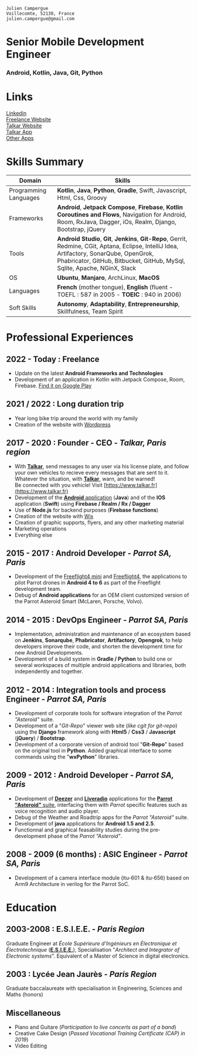 ```
Julien Campergue
Voillecomte, 52130, France
julien.campergue@gmail.com
```

# Senior Mobile Development Engineer

### Android, Kotlin, Java, Git, Python

# Links

[Linkedin](https://www.linkedin.com/in/juliencampergue/)  
[Freelance Website](https://juliencampergue.com)  
[Talkar Website](https://talkar.fr)  
[Talkar App](https://play.google.com/store/apps/details?id=com.talkar.android&hl=fr)  
[Other Apps](https://play.google.com/store/apps/details?id=com.hangman.android)  

# Skills Summary

| Domain | Skills |
| --- | --- |
| Programming Languages | **Kotlin**, **Java**, **Python**, **Gradle**, Swift, Javascript, Html, Css, Groovy |
| Frameworks | **Android**, **Jetpack Compose**, **Firebase**, **Kotlin Coroutines and Flows**, Navigation for Android, Room, RxJava, Dagger, iOs, Realm, Django, Bootstrap, jQuery |
| Tools | **Android Studio**, **Git**, **Jenkins**, **Git-Repo**, Gerrit, Redmine, CGit, Aptana, Eclipse, IntelliJ Idea, Artifactory, SonarQube, OpenGrok, Phabricator, GitHub, Bitbucket, GitHub, MySql, Sqlite, Apache, NGinX, Slack |
| OS | **Ubuntu**, **Manjaro**, ArchLinux, **MacOS** |
| Languages | **French** (mother tongue),  **English** (fluent - TOEFL : 587 in 2005 - **TOEIC** : 940 in 2006) |
| Soft Skills | **Autonomy**, **Adaptability**, **Entrepreneurship**, Skillfulness, Team Spirit |

# Professional Experiences

## 2022 - Today : **Freelance**

* Update on the latest **Android Frameworks and Technologies**
* Development of an application in Kotlin with Jetpack Compose, Room, Firebase. [Find it on Google Play](https://play.google.com/store/apps/details?id=com.hangman.android)

## 2021 / 2022 : **Long duration trip**

* Year long bike trip around the world with my family
* Creation of the website with [Wordpress](https://fr.wordpress.org/)

## 2017 - 2020 : **Founder - CEO** - _Talkar, Paris region_

* With [**Talkar**](https://talkar.fr), send messages to any user via his license plate, and follow your own vehicles to recieve every messages that are sent to it. Whatever the situation, with [**Talkar**](https://talkar.fr), warn, and be warned!</br>
Be connected with you vehicle! Visit [https://www.talkar.fr](https://www.talkar.fr)
* Development of the [**Android** application](https://play.google.com/store/apps/details?id=com.talkar.android&hl=fr) (**Java**) and of the **IOS** application (**Swift**)  using **Firebase / Realm / Rx / Dagger**
* Use of **Node.js** for backend purposes (**Firebase functions**)
* Creation of the website with [Wix](https://fr.wix.com/)
* Creation of graphic supports, flyers, and any other marketing material
* Marketing operations
* Everything else


## 2015 - 2017 : **Android Developer** - _Parrot SA, Paris_

* Development of the [Freeflight4 mini](https://play.google.com/store/apps/details?id=com.parrot.freeflight4mini&gl=US) and [Freeflight4](https://play.google.com/store/apps/collection/cluster?gsr=SjhqGGlENXJHdHZDaEVSNDhaaXF3ZlhJMlE9PbICGwoZChVjb20ucGFycm90LmZyZWVmbGlnaHQQBw%3D%3D%3AS%3AANO1ljKoNqg), the applications to pilot Parrot drones in **Android 4 to 6** as part of the Freeflight development team.
* Debug of **Android applications** for an OEM client customized version of the Parrot Asteroid Smart (McLaren, Porsche, Volvo).

## 2014 - 2015 : **DevOps Engineer** - _Parrot SA, Paris_

* Implementation, administration and maintenance of an ecosystem based on **Jenkins**, **Sonarqube**, **Phabricator**, **Artifactory**, **Opengrok**, to help developers improve their code, and shorten the development time for new Android Developments.
* Development of a build system in **Gradle / Python** to build one or several workspaces of multiple android applications and libraries, both independently and together.

## 2012 - 2014 : **Integration tools and process Engineer** - _Parrot SA, Paris_

* Development of corporate tools for software integration of the _Parrot "Asteroid"_ suite.
* Development of a "_Git-Repo_" viewer web site (_like cgit for git-repo_) using the **Django** framework along with **Html5** / **Css3** / **Javascript** (**jQuery**) / **Bootstrap**.
* Development of a corporate version of android tool "**Git-Repo**" based on the original tool in **Python**. Added graphical interface to some commands using the "**wxPython**" libraries.

## 2009 - 2012 : **Android Developer** - _Parrot SA, Paris_

* Development of [**Deezer**](https://www.deezer.com/fr/) and [**Liveradio**](https://www.radio.orange.com/home) applications for the [**Parrot "Asteroid"** suite](https://www.parrot.com/fr/support/documentation/asteroid), interfacing them with _Parrot_ specific features such as voice recognition and audio player.
* Debug of the Weather and Roadtrip apps for the _Parrot "Asteroid"_ suite.
* Development of **java** applications for **Android 1.5 and 2.5**.
* Functionnal and graphical feasability studies during the pre-development phase of the _Parrot "Asteroid"_.

## 2008 - 2009 (6 months) : **ASIC Engineer** - _Parrot SA, Paris_

* Development of a camera interface module (itu-601 & itu-656) based on Arm9 Architecture in verilog for the Parrot SoC.

# Education

## 2003-2008 : **E.S.I.E.E.** - _Paris Region_

Graduate Engineer at _École Supérieure d'Ingénieurs en Électronique et Électrotechnique_ ([**E.S.I.E.E.**](https://www.esiee.fr/en)), Specialisation "_Architect and Integrator of Electronic systems_". Equivalent of a Master of Science in digital electronics.

## 2003 : **Lycée Jean Jaurès** - _Paris Region_

Graduate baccalaureate with specialisation in Engineering, Sciences and Maths (honors)

## Miscellaneous

- Piano and Guitare (_Participation to live concerts as part of a band_)
- Creative Cake Design (_Passed Vocational Training Certificate (CAP) in 2019_)
- Video Editing
